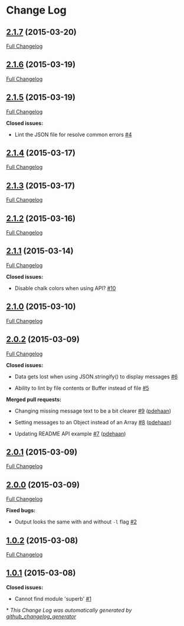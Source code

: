 # Change Log

## [2.1.7](https://github.com/kikobeats/finepack/tree/2.1.7) (2015-03-20)

[Full Changelog](https://github.com/kikobeats/finepack/compare/2.1.6...2.1.7)

## [2.1.6](https://github.com/kikobeats/finepack/tree/2.1.6) (2015-03-19)

[Full Changelog](https://github.com/kikobeats/finepack/compare/2.1.5...2.1.6)

## [2.1.5](https://github.com/kikobeats/finepack/tree/2.1.5) (2015-03-19)

[Full Changelog](https://github.com/kikobeats/finepack/compare/2.1.4...2.1.5)

**Closed issues:**

- Lint the JSON file for resolve common errors [\#4](https://github.com/Kikobeats/finepack/issues/4)

## [2.1.4](https://github.com/kikobeats/finepack/tree/2.1.4) (2015-03-17)

[Full Changelog](https://github.com/kikobeats/finepack/compare/2.1.3...2.1.4)

## [2.1.3](https://github.com/kikobeats/finepack/tree/2.1.3) (2015-03-17)

[Full Changelog](https://github.com/kikobeats/finepack/compare/2.1.2...2.1.3)

## [2.1.2](https://github.com/kikobeats/finepack/tree/2.1.2) (2015-03-16)

[Full Changelog](https://github.com/kikobeats/finepack/compare/2.1.1...2.1.2)

## [2.1.1](https://github.com/kikobeats/finepack/tree/2.1.1) (2015-03-14)

[Full Changelog](https://github.com/kikobeats/finepack/compare/2.1.0...2.1.1)

**Closed issues:**

- Disable chalk colors when using API? [\#10](https://github.com/Kikobeats/finepack/issues/10)

## [2.1.0](https://github.com/kikobeats/finepack/tree/2.1.0) (2015-03-10)

[Full Changelog](https://github.com/kikobeats/finepack/compare/2.0.2...2.1.0)

## [2.0.2](https://github.com/kikobeats/finepack/tree/2.0.2) (2015-03-09)

[Full Changelog](https://github.com/kikobeats/finepack/compare/2.0.1...2.0.2)

**Closed issues:**

- Data gets lost when using JSON.stringify\(\) to display messages [\#6](https://github.com/Kikobeats/finepack/issues/6)

- Ability to lint by file contents or Buffer instead of file [\#5](https://github.com/Kikobeats/finepack/issues/5)

**Merged pull requests:**

- Changing missing message text to be a bit clearer [\#9](https://github.com/Kikobeats/finepack/pull/9) ([pdehaan](https://github.com/pdehaan))

- Setting messages to an Object instead of an Array [\#8](https://github.com/Kikobeats/finepack/pull/8) ([pdehaan](https://github.com/pdehaan))

- Updating README API example [\#7](https://github.com/Kikobeats/finepack/pull/7) ([pdehaan](https://github.com/pdehaan))

## [2.0.1](https://github.com/kikobeats/finepack/tree/2.0.1) (2015-03-09)

[Full Changelog](https://github.com/kikobeats/finepack/compare/2.0.0...2.0.1)

## [2.0.0](https://github.com/kikobeats/finepack/tree/2.0.0) (2015-03-09)

[Full Changelog](https://github.com/kikobeats/finepack/compare/1.0.2...2.0.0)

**Fixed bugs:**

- Output looks the same with and without `-l` flag [\#2](https://github.com/Kikobeats/finepack/issues/2)

## [1.0.2](https://github.com/kikobeats/finepack/tree/1.0.2) (2015-03-08)

[Full Changelog](https://github.com/kikobeats/finepack/compare/1.0.1...1.0.2)

## [1.0.1](https://github.com/kikobeats/finepack/tree/1.0.1) (2015-03-08)

**Closed issues:**

- Cannot find module 'superb' [\#1](https://github.com/Kikobeats/finepack/issues/1)



\* *This Change Log was automatically generated by [github_changelog_generator](https://github.com/skywinder/Github-Changelog-Generator)*